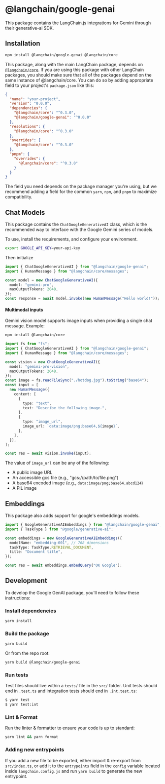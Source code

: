 # @langchain/google-genai

This package contains the LangChain.js integrations for Gemini through their generative-ai SDK.

## Installation

```bash npm2yarn
npm install @langchain/google-genai @langchain/core
```

This package, along with the main LangChain package, depends on [`@langchain/core`](https://npmjs.com/package/@langchain/core/).
If you are using this package with other LangChain packages, you should make sure that all of the packages depend on the same instance of @langchain/core.
You can do so by adding appropriate field to your project's `package.json` like this:

```json
{
  "name": "your-project",
  "version": "0.0.0",
  "dependencies": {
    "@langchain/core": "^0.3.0",
    "@langchain/google-genai": "^0.0.0"
  },
  "resolutions": {
    "@langchain/core": "^0.3.0"
  },
  "overrides": {
    "@langchain/core": "^0.3.0"
  },
  "pnpm": {
    "overrides": {
      "@langchain/core": "^0.3.0"
    }
  }
}
```

The field you need depends on the package manager you're using, but we recommend adding a field for the common `yarn`, `npm`, and `pnpm` to maximize compatibility.

## Chat Models

This package contains the `ChatGoogleGenerativeAI` class, which is the recommended way to interface with the Google Gemini series of models.

To use, install the requirements, and configure your environment.

```bash
export GOOGLE_API_KEY=your-api-key
```

Then initialize

```typescript
import { ChatGoogleGenerativeAI } from "@langchain/google-genai";
import { HumanMessage } from "@langchain/core/messages";

const model = new ChatGoogleGenerativeAI({
  model: "gemini-pro",
  maxOutputTokens: 2048,
});
const response = await model.invoke(new HumanMessage("Hello world!"));
```

#### Multimodal inputs

Gemini vision model supports image inputs when providing a single chat message. Example:

```bash npm2yarn
npm install @langchain/core
```

```typescript
import fs from "fs";
import { ChatGoogleGenerativeAI } from "@langchain/google-genai";
import { HumanMessage } from "@langchain/core/messages";

const vision = new ChatGoogleGenerativeAI({
  model: "gemini-pro-vision",
  maxOutputTokens: 2048,
});
const image = fs.readFileSync("./hotdog.jpg").toString("base64");
const input = [
  new HumanMessage({
    content: [
      {
        type: "text",
        text: "Describe the following image.",
      },
      {
        type: "image_url",
        image_url: `data:image/png;base64,${image}`,
      },
    ],
  }),
];

const res = await vision.invoke(input);
```

The value of `image_url` can be any of the following:

- A public image URL
- An accessible gcs file (e.g., "gcs://path/to/file.png")
- A base64 encoded image (e.g., `data:image/png;base64,abcd124`)
- A PIL image

## Embeddings

This package also adds support for google's embeddings models.

```typescript
import { GoogleGenerativeAIEmbeddings } from "@langchain/google-genai";
import { TaskType } from "@google/generative-ai";

const embeddings = new GoogleGenerativeAIEmbeddings({
  modelName: "embedding-001", // 768 dimensions
  taskType: TaskType.RETRIEVAL_DOCUMENT,
  title: "Document title",
});

const res = await embeddings.embedQuery("OK Google");
```

## Development

To develop the Google GenAI package, you'll need to follow these instructions:

### Install dependencies

```bash
yarn install
```

### Build the package

```bash
yarn build
```

Or from the repo root:

```bash
yarn build @langchain/google-genai
```

### Run tests

Test files should live within a `tests/` file in the `src/` folder. Unit tests should end in `.test.ts` and integration tests should
end in `.int.test.ts`:

```bash
$ yarn test
$ yarn test:int
```

### Lint & Format

Run the linter & formatter to ensure your code is up to standard:

```bash
yarn lint && yarn format
```

### Adding new entrypoints

If you add a new file to be exported, either import & re-export from `src/index.ts`, or add it to the `entrypoints` field in the `config` variable located inside `langchain.config.js` and run `yarn build` to generate the new entrypoint.
